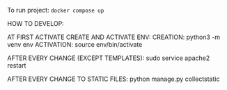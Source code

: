 To run project:
`docker compose up`




HOW TO DEVELOP:

AT FIRST ACTIVATE CREATE AND ACTIVATE ENV:
    CREATION:
        python3 -m venv env
    ACTIVATION:
        source env/bin/activate

AFTER EVERY CHANGE (EXCEPT TEMPLATES):
    sudo service apache2 restart

AFTER EVERY CHANGE TO STATIC FILES:
    python manage.py collectstatic
